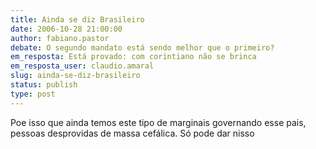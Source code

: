 ```yaml
---
title: Ainda se diz Brasileiro
date: 2006-10-28 21:00:00
author: fabiano.pastor
debate: O segundo mandato está sendo melhor que o primeiro?
em_resposta: Está provado: com corintiano não se brinca
em_resposta_user: claudio.amaral
slug: ainda-se-diz-brasileiro
status: publish 
type: post
---
```


Poe isso que ainda temos este tipo de marginais governando esse pais, pessoas desprovidas de massa cefálica. Só pode dar nisso
